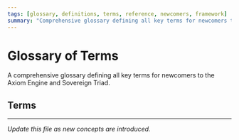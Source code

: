 ```yaml
---
tags: [glossary, definitions, terms, reference, newcomers, framework]
summary: "Comprehensive glossary defining all key terms for newcomers to the Axiom Engine and Sovereign Triad framework."
---
```


# Glossary of Terms

A comprehensive glossary defining all key terms for newcomers to the Axiom Engine and Sovereign Triad.

## Terms

---

*Update this file as new concepts are introduced.*
